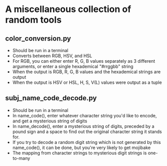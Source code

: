 # A miscellaneous collection of random tools
## color_conversion.py
- Should be run in a terminal
- Converts between RGB, HSV, and HSL
- For RGB, you can either enter R, G, B values separately as 3 different arguments, or enter a single hexademical "#rrggbb" string
- When the output is RGB, R, G, B values and the hexademical strings are output
- When the output is HSV or HSL, H, S, V(L) values were output as a tuple
## subj_name_code_decode.py
- Should be run in a terminal
- In name_code(), enter whatever character string you'd like to encode, and get a mysterious string of digits
- In name_decode(), enter a mysterious string of digits, preceded by a pound sign and a space to find out the original character string it stands for.
- If you try to decode a random digit string which is not generated by this name_code(), it can be done, but you're very likely to get mojibake
- The mapping from character strings to mysterious digit strings is one-to-many
